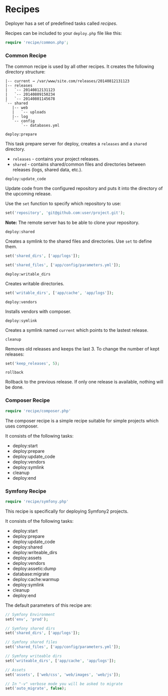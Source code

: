 # Recipes

Deployer has a set of predefined tasks called _recipes_.

Recipes can be included to your `deploy.php` file like this:

~~~ php
require 'recipe/common.php';
~~~

### Common Recipe

The common recipe is used by all other recipes. It creates the following directory structure:

~~~
|-- current → /var/www/site.com/releases/20140812131123
|-- releases
|   `-- 20140812131123
|   `-- 20140809150234
|   `-- 20140801145678
`-- shared
   |-- web
   |   `-- uploads
   |-- log
   `-- config
       `-- databases.yml
~~~

~~~
deploy:prepare
~~~

This task prepare server for deploy, creates a `releases` and a `shared` directory.

* `releases` - contains your project releases.
* `shared` - contains shared/common files and directories between releases (logs, shared data, etc.).

~~~
deploy:update_code
~~~

Update code from the configured repository and puts it into the directory of the upcoming release.

Use the `set` function to specify which repository to use:

~~~ php
set('repository', 'git@github.com:user/project.git');
~~~

**Note:** The remote server has to be able to clone your repository.

~~~
deploy:shared
~~~

Creates a symlink to the shared files and directories. Use `set` to define them.

~~~ php
set('shared_dirs', ['app/logs']);

set('shared_files', ['app/config/parameters.yml']);
~~~

~~~
deploy:writable_dirs
~~~

Creates writable directories.

~~~ php
set('writable_dirs', ['app/cache', 'app/logs']);
~~~

~~~
deploy:vendors
~~~

Installs vendors with composer.

~~~
deploy:symlink
~~~

Creates a symlink named `current` which points to the lastest release.

~~~
cleanup
~~~

Removes old releases and keeps the last 3. To change the number of kept releases:

~~~ php
set('keep_releases', 5);
~~~

~~~
rollback
~~~

Rollback to the previous release. If only one release is available, nothing will be done.

### Composer Recipe

~~~ php
require 'recipe/composer.php'
~~~

The composer recipe is a simple recipe suitable for simple projects which uses composer.

It consists of the following tasks:

* deploy:start
* deploy:prepare
* deploy:update_code
* deploy:vendors
* deploy:symlink
* cleanup
* deploy:end

### Symfony Recipe

~~~ php
require 'recipe/symfony.php'
~~~

This recipe is specifically for deploying Symfony2 projects.

It consists of the following tasks:

* deploy:start
* deploy:prepare
* deploy:update_code
* deploy:shared
* deploy:writeable_dirs
* deploy:assets
* deploy:vendors
* deploy:assetic:dump
* database:migrate
* deploy:cache:warmup
* deploy:symlink
* cleanup
* deploy:end

The default parameters of this recipe are:

~~~ php
// Symfony Environment
set('env', 'prod');

// Symfony shared dirs
set('shared_dirs', ['app/logs']);

// Symfony shared files
set('shared_files', ['app/config/parameters.yml']);

// Symfony writeable dirs
set('writeable_dirs', ['app/cache', 'app/logs']);

// Assets
set('assets', ['web/css', 'web/images', 'web/js']);

// In "-v" verbose mode you will be asked to migrate
set('auto_migrate', false);
~~~
